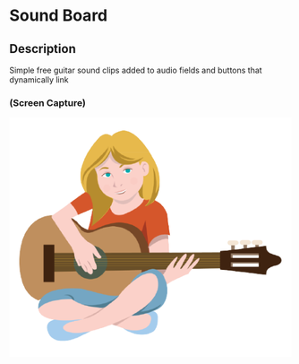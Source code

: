 # Sound Board

## Description
Simple free guitar sound clips added to audio fields and buttons that dynamically link

### (Screen Capture)
![Screenshot_Hidden Search Widget](./assets/clipart.png)